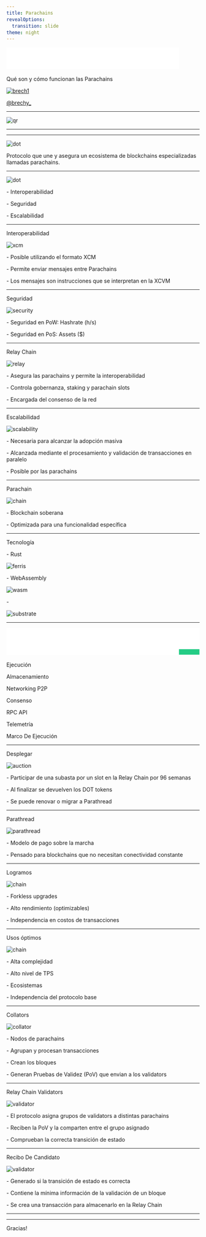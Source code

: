 ```yaml
---
title: Parachains
revealOptions:
  transition: slide
theme: night
---
```


<div class="w-full h-full">
  <div class="flex mr-auto pb-24">
    <img class="h-12" alt="labitconf" src="./assets/img/labitconf.svg">
  </div>
  <p class="pb-12">Qué son y cómo funcionan las Parachains</p>
  <div class="flex mr-auto items-center">
    <a href="https://twitter.com/brechy_" target="_blank" class="flex items-center">
      <img class="w-36 h-36 rounded-full" alt="brech1" src="../assets/img/brech1.jpeg">
      <p class="text-2xl pl-4">@brechy_</p>  
    </a>
  </div>
</div>

----

<div class="flex flex-col w-full h-full justify-center items-center">
  <img class="w-6/12" alt="qr" src="../assets/img/qrcode.png">
</div>

---

<!-- .slide: data-background="../assets/img/parachains.svg" -->

----

<div class="flex flex-col w-full">
  <img class="h-20" alt="dot" src="../assets/img/polkadot-logo-white.svg">
  <p class="pt-8">Protocolo que une y asegura un ecosistema de blockchains especializadas llamadas parachains.</p>
</div>

----

<div class="flex flex-col w-full">
  <img class="h-20" alt="dot" src="../assets/img/polkadot-logo-white.svg">
  <div class="flex flex-col justify-start items-start w-full mt-12">
    <p>- Interoperabilidad</p>
    <p>- Seguridad</p>
    <p>- Escalabilidad</p>
  </div>
</div>

----

<div class="w-full h-full">
  <p>Interoperabilidad</p>
  <div class="flex justify-between">
    <div class="w-4/12">
      <img class="w-full" alt="xcm" src="../assets/img/xcm.svg">
    </div>
    <div class="flex flex-col w-6/12 justify-around text-left">
      <p class="text-2xl">- Posible utilizando el formato XCM</p>
      <p class="text-2xl">- Permite enviar mensajes entre Parachains</p>
      <p class="text-2xl">- Los mensajes son instrucciones que se interpretan en la XCVM</p>
    </div>
  </div>
</div>

----

<div class="w-full h-full">
  <p>Seguridad</p>
  <div class="flex justify-between">
    <img class="w-4/12" alt="security" src="../assets/img/security.svg">
    <div class="flex flex-col w-6/12 justify-around text-left">
      <p class="text-2xl">- Seguridad en PoW: Hashrate (h/s)</p>
      <p class="text-2xl">- Seguridad en PoS: Assets ($)</p>
    </div>
  </div>
</div>

----

<div class="w-full h-full">
  <p>Relay Chain</p>
  <div class="flex justify-between">
    <img class="w-4/12" alt="relay" src="../assets/img/relay-chain.svg">
    <div class="flex flex-col w-6/12 justify-around text-left">
      <p class="text-2xl">- Asegura las parachains y permite la interoperabilidad</p>
      <p class="text-2xl">- Controla gobernanza, staking y parachain slots</p>
      <p class="text-2xl">- Encargada del consenso de la red</p>
    </div>
  </div>
</div>

----

<div class="w-full h-full">
  <p>Escalabilidad</p>
  <div class="flex justify-between">
    <img class="w-4/12" alt="scalability" src="../assets/img/scalable.svg">
    <div class="flex flex-col w-6/12 justify-around text-left">
      <p class="text-2xl">- Necesaria para alcanzar la adopción masiva</p>
      <p class="text-2xl">- Alcanzada mediante el procesamiento y validación de transacciones en paralelo</p>
      <p class="text-2xl">- Posible por las parachains</p>
    </div>
  </div>
</div>

---

<div class="w-full h-full">
  <p>Parachain</p>
  <div class="flex justify-between pt-8">
    <img class="w-3/12" alt="chain" src="../assets/img/parachain-icon.svg">
    <div class="flex flex-col w-8/12 justify-around items-start text-left">
      <p class="text-2xl">- Blockchain soberana</p>
      <p class="text-2xl">- Optimizada para una funcionalidad específica</p>
    </div>
  </div>
</div>

----

<div class="w-full h-full">
  <p>Tecnología</p>
  <div class="flex flex-col">
    <div class="flex items-center">
      <p>- Rust</p>
      <img class="pl-4 w-2/12" alt="ferris" src="../assets/img/ferris-hand.svg">
    </div>
    <div class="flex items-center">
      <p>- WebAssembly</p>
      <img class="pl-4 w-1/12" alt="wasm" src="../assets/img/wasm-icon.png">
    </div>
    <div class="flex items-center">
      <p>- </p>
      <img class="pl-4 w-4/12" alt="substrate" src="../assets/img/substrate-logo.svg">
    </div>
  </div>
</div>

----

<div class="flex justify-center h-full w-full p-6">
  <img class="h-12" alt="logo" src="./assets/img/substrate-logo.svg">
</div>

<div class="grid grid-cols-3 gap-6 bg-emerald-500 rounded-lg p-3">
  <div class="flex items-center p-6 rounded-lg shadow-md bg-emerald-700 shadow-emerald-600 h-16 col-span-3 mb-2">
    <p class="text-xl font-medium w-full m-auto">Ejecución</p>
  </div>
  <div class="flex items-center p-6 rounded-lg shadow-md bg-emerald-800 shadow-emerald-600 h-16">
    <p class="text-xl font-medium w-full m-auto">Almacenamiento</p>
  </div>
  <div class="flex items-center p-6 rounded-lg shadow-md bg-emerald-800 shadow-emerald-600 h-16">
    <p class="text-xl font-medium w-full m-auto">Networking P2P</p>
  </div>
  <div class="flex items-center p-6 rounded-lg shadow-md bg-emerald-800 shadow-emerald-600 h-16">
    <p class="text-xl font-medium w-full m-auto">Consenso</p>
  </div>
  <div class="flex items-center p-6 rounded-lg shadow-md bg-emerald-800 shadow-emerald-600 h-16">
    <p class="text-xl font-medium w-full m-auto">RPC API</p>
  </div>
    <div class="flex items-center p-6 rounded-lg shadow-md bg-emerald-800 shadow-emerald-600 h-16">
    <p class="text-xl font-medium w-full m-auto">Telemetría</p>
  </div>
  <div class="flex items-center p-6 rounded-lg shadow-md bg-emerald-800 shadow-emerald-600 h-16">
    <p class="text-xl font-medium w-full m-auto">Marco De Ejecución</p>
  </div>
</div>

----

<div class="w-full h-full">
  <p>Desplegar</p>
  <div class="flex justify-between pt-8">
    <img class="w-3/12" alt="auction" src="../assets/img/auction.svg">
    <div class="flex flex-col w-8/12 justify-around items-start text-left">
      <p class="text-2xl">- Participar de una subasta por un slot en la Relay Chain por 96 semanas</p>
      <p class="text-2xl">- Al finalizar se devuelven los DOT tokens</p>
      <p class="text-2xl">- Se puede renovar o migrar a Parathread</p>
    </div>
  </div>
</div>

----

<div class="w-full h-full">
  <p>Parathread</p>
  <div class="flex justify-between pt-8">
    <img class="w-3/12" alt="parathread" src="../assets/img/parathread.svg">
    <div class="flex flex-col w-8/12 justify-around items-start text-left">
      <p class="text-2xl">- Modelo de pago sobre la marcha</p>
      <p class="text-2xl">- Pensado para blockchains que no necesitan conectividad constante</p>
    </div>
  </div>
</div>

----

<div class="w-full h-full">
  <p>Logramos</p>
  <div class="flex justify-between pt-8">
    <img class="w-3/12" alt="chain" src="../assets/img/single-chain.svg">
    <div class="flex flex-col w-8/12 justify-around items-start text-left">
      <p class="text-2xl">- Forkless upgrades</p>
      <p class="text-2xl">- Alto rendimiento (optimizables)</p>
      <p class="text-2xl">- Independencia en costos de transacciones</p>
    </div>
  </div>
</div>

----

<div class="w-full h-full">
  <p>Usos óptimos</p>
  <div class="flex justify-between pt-8">
    <img class="w-3/12" alt="chain" src="../assets/img/parachain-icon.svg">
    <div class="flex flex-col w-8/12 justify-around items-start text-left">
      <p class="text-2xl">- Alta complejidad</p>
      <p class="text-2xl">- Alto nivel de TPS</p>
      <p class="text-2xl">- Ecosistemas</p>
      <p class="text-2xl">- Independencia del protocolo base</p>
    </div>
  </div>
</div>

---

<div class="w-full h-full">
  <p>Collators</p>
  <div class="flex justify-between">
    <img class="w-4/12" alt="collator" src="../assets/img/collator.svg">
    <div class="flex flex-col min-h-full justify-around text-left">
      <p class="text-2xl">- Nodos de parachains</p>
      <p class="text-2xl">- Agrupan y procesan transacciones</p>
      <p class="text-2xl">- Crean los bloques</p>
      <p class="text-2xl">- Generan Pruebas de Validez (PoV) que envian a los validators</p>
    </div>
  </div>
</div>

----

<div class="w-full h-full">
  <p>Relay Chain Validators</p>
  <div class="flex justify-around h-full">
    <img class="w-4/12" alt="validator" src="../assets/img/validator.svg">
    <div class="flex flex-col min-h-full justify-around text-left">
      <p class="text-2xl">- El protocolo asigna grupos de validators a distintas parachains</p>
      <p class="text-2xl">- Reciben la PoV y la comparten entre el grupo asignado</p>
      <p class="text-2xl">- Comprueban la correcta transición de estado</p>
    </div>
  </div>
</div>

----

<div class="w-full h-full">
  <p>Recibo De Candidato</p>
  <div class="flex justify-around h-full">
    <img class="w-4/12" alt="validator" src="../assets/img/validator.svg">
    <div class="flex flex-col min-h-full justify-around text-left">
      <p class="text-2xl">- Generado si la transición de estado es correcta</p>
      <p class="text-2xl">- Contiene la mínima información de la validación de un bloque</p>
      <p class="text-2xl">- Se crea una transacción para almacenarlo en la Relay Chain</p>
    </div>
  </div>
</div>

----

<!-- .slide: data-background="../assets/img/parachains.svg" -->

----

<!-- .slide: data-background="../assets/img/parachains.svg" -->

<div class="flex flex-col w-full h-full justify-center items-center">
   <p>Gracias!</p>
</div>
